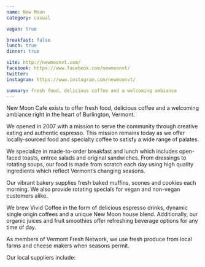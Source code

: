 ```yaml
---
name: New Moon
category: casual

vegan: true

breakfast: false
lunch: true
dinner: true

site: http://newmoonvt.com/
facebook: https://www.facebook.com/newmoonvt/
twitter: 
instagram: https://www.instagram.com/newmoonvt/

summary: fresh food, delicious coffee and a welcoming ambiance   
---
```


New Moon Cafe exists to offer fresh food, delicious coffee and a welcoming ambiance right in the heart of Burlington, Vermont.   

We opened in 2007 with a mission to serve the community through creative eating and authentic espresso.  This mission remains today as we offer locally-sourced food and specialty coffee to satisfy a wide range of palates.  

We specialize in made-to-order breakfast and lunch which includes open-faced toasts, entree salads and original sandwiches.  From dressings to rotating soups, our food is made from scratch each day using high quality ingredients which reflect Vermont’s changing seasons. 

Our vibrant bakery supplies fresh baked muffins, scones and cookies each morning.  We also provide rotating specials for vegan and non-vegan customers alike.  

We brew Vivid Coffee in the form of delicious espresso drinks, dynamic single origin coffees and a unique New Moon house blend.  Additionally, our organic juices and fruit smoothies offer refreshing beverage options for any time of day.

As members of Vermont Fresh Network, we use fresh produce from local farms and cheese makers when seasons permit.

Our local suppliers include:

